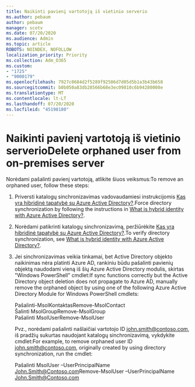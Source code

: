 ```yaml
---
title: Naikinti pavienį vartotoją iš vietinio serverio
ms.author: pebaum
author: pebaum
manager: scotv
ms.date: 07/20/2020
ms.audience: Admin
ms.topic: article
ROBOTS: NOINDEX, NOFOLLOW
localization_priority: Priority
ms.collection: Adm_O365
ms.custom:
- "1725"
- "9000179"
ms.openlocfilehash: 7927c0684d2f5289f92506d7d05d5b1a3b43b658
ms.sourcegitcommit: b0b050a83db28566b68e3ec09810c6b94280008e
ms.translationtype: MT
ms.contentlocale: lt-LT
ms.lasthandoff: 07/20/2020
ms.locfileid: "45198180"
---
```

# <a name="delete-orphaned-user-from-on-premises-server"></a><span data-ttu-id="aa847-102">Naikinti pavienį vartotoją iš vietinio serverio</span><span class="sxs-lookup"><span data-stu-id="aa847-102">Delete orphaned user from on-premises server</span></span>

<span data-ttu-id="aa847-103">Norėdami pašalinti pavienį vartotoją, atlikite šiuos veiksmus:</span><span class="sxs-lookup"><span data-stu-id="aa847-103">To remove an orphaned user, follow these steps:</span></span>

1. <span data-ttu-id="aa847-104">Priversti katalogų sinchronizavimas vadovaudamiesi instrukcijomis [Kas yra hibridinė tapatybė su Azure Active Directory?](https://technet.microsoft.com/library/jj151771.aspx#bkmk_synchronizedirectories).</span><span class="sxs-lookup"><span data-stu-id="aa847-104">Force directory synchronization by following the instructions in [What is hybrid identity with Azure Active Directory?](https://technet.microsoft.com/library/jj151771.aspx#bkmk_synchronizedirectories).</span></span>

2. <span data-ttu-id="aa847-105">Norėdami patikrinti katalogų sinchronizavimą, peržiūrėkite [Kas yra hibridinė tapatybė su Azure Active Directory?](https://technet.microsoft.com/library/jj151797.aspx).</span><span class="sxs-lookup"><span data-stu-id="aa847-105">To verify directory synchronization, see [What is hybrid identity with Azure Active Directory?](https://technet.microsoft.com/library/jj151797.aspx).</span></span>

3. <span data-ttu-id="aa847-106">Jei sinchronizavimas veikia tinkamai, bet Active Directory objekto naikinimas nėra platinti Azure AD, rankiniu būdu pašalinti pavienių objektą naudodami vieną iš šių Azure Active Directory modulis, skirtas "Windows PowerShell" cmdlet:</span><span class="sxs-lookup"><span data-stu-id="aa847-106">If sync functions correctly but the Active Directory object deletion does not propagate to Azure AD, manually remove the orphaned object by using one of the following Azure Active Directory Module for Windows PowerShell cmdlets:</span></span>

    <span data-ttu-id="aa847-107">Pašalinti-MsolKontaktas</span><span class="sxs-lookup"><span data-stu-id="aa847-107">Remove-MsolContact</span></span>  
    <span data-ttu-id="aa847-108">Šalinti MsolGroup</span><span class="sxs-lookup"><span data-stu-id="aa847-108">Remove-MsolGroup</span></span>  
    <span data-ttu-id="aa847-109">Pašalinti MsolUser</span><span class="sxs-lookup"><span data-stu-id="aa847-109">Remove-MsolUser</span></span>

    <span data-ttu-id="aa847-110">Pvz., norėdami pašalinti našlaičiai vartotojo ID john.smith@contoso.com, iš pradžių sukurtas naudojant katalogų sinchronizavimą, vykdykite cmdlet:</span><span class="sxs-lookup"><span data-stu-id="aa847-110">For example, to remove orphaned user ID john.smith@contoso.com, originally created by using directory synchronization, run the cmdlet:</span></span>

    <span data-ttu-id="aa847-111">Pašalinti MsolUser –UserPrincipalName John.Smith@Contoso.com</span><span class="sxs-lookup"><span data-stu-id="aa847-111">Remove-MsolUser –UserPrincipalName John.Smith@Contoso.com</span></span>